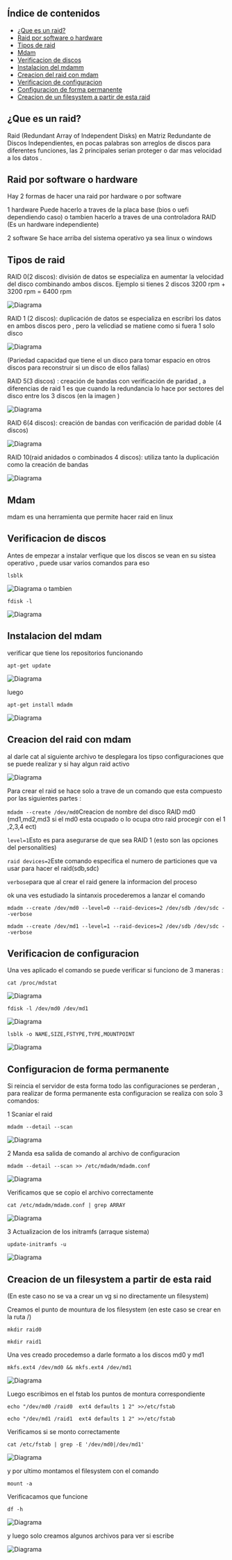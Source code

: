 ## Índice de contenidos
* [¿Que es un raid?](#item1)
* [Raid por software o hardware](#item2)
* [Tipos de raid](#item3)
* [Mdam](#item4)
* [ Verificacion de discos](#item5)
* [Instalacion del mdamm](#item6)
* [Creacion del raid con mdam](#item7)
* [Verificacion de configuracion](#item8)
* [Configuracion de forma permanente](#item9)
* [Creacion de un filesystem a partir de esta raid](#item10)



<a name="item1"></a>
## ¿Que es un raid?
Raid (Redundant Array of Independent Disks) en Matriz Redundante de Discos Independientes, en pocas palabras son arreglos de discos para diferentes funciones,
las 2 principales serian proteger o dar mas velocidad a los datos .

<a name="item2"></a>
## Raid por software o hardware
Hay 2 formas de hacer una raid por hardware o por software

1 hardware 
Puede hacerlo a traves de la placa base (bios o uefi dependiendo caso) o tambien hacerlo a traves de una controladora RAID (Es un hardware independiente)

2 software
Se hace arriba del sistema operativo ya sea linux o windows 

<a name="item3"></a>
## Tipos de raid

RAID 0(2 discos): división de datos se especializa en aumentar la velocidad del disco combinando ambos discos. Ejemplo si tienes 2 discos 3200 rpm + 3200 rpm = 6400 rpm 
 
![Diagrama](https://github.com/Andherson333333/Linux/blob/main/raid-con-mdam/imagenes/raid-0.JPG)

RAID 1 (2 discos): duplicación de datos se especializa en escribri los datos en ambos discos pero , pero la velicdiad se matiene como si fuera 1 solo disco

![Diagrama](https://github.com/Andherson333333/Linux/blob/main/raid-con-mdam/imagenes/radi-1.JPG)

(Pariedad capacidad que tiene el un disco para tomar espacio en otros discos para reconstruir si un disco de ellos fallas)

RAID 5(3 discos) : creación de bandas con verificación de paridad , a diferencias de raid 1 es que cuando la redundancia lo hace por sectores del disco entre los 3 discos (en la imagen )

![Diagrama](https://github.com/Andherson333333/Linux/blob/main/raid-con-mdam/imagenes/raid-5.JPG)

RAID 6(4 discos): creación de bandas con verificación de paridad doble (4 discos)

![Diagrama](https://github.com/Andherson333333/Linux/blob/main/raid-con-mdam/imagenes/raid-6.JPG)

RAID 10(raid anidados o combinados 4 discos): utiliza tanto la duplicación como la creación de bandas

![Diagrama](https://github.com/Andherson333333/Linux/blob/main/raid-con-mdam/imagenes/raid-10.JPG)

<a name="item4"></a>
## Mdam 
mdam es una herramienta que permite hacer raid en linux 

<a name="item5"></a>
## Verificacion de discos
Antes de empezar a instalar verfique que los discos se vean en su sistea operativo , puede usar varios comandos para eso

```
lsblk
```
![Diagrama](https://github.com/Andherson333333/Linux/blob/main/raid-con-mdam/imagenes/lsblk.JPG)
o tambien 

```
fdisk -l
```
![Diagrama](https://github.com/Andherson333333/Linux/blob/main/raid-con-mdam/imagenes/fdisk-l.JPG)

<a name="item6"></a>
## Instalacion del mdam

verificar que tiene los repositorios funcionando 

```
apt-get update
```
![Diagrama](https://github.com/Andherson333333/Linux/blob/main/raid-con-mdam/imagenes/apt-get-update.JPG)

luego 

```
apt-get install mdadm
```
![Diagrama](https://github.com/Andherson333333/Linux/blob/main/raid-con-mdam/imagenes/apt-get-install-mdam.JPG)

<a name="item7"></a>
## Creacion del raid con mdam

al darle cat al siguiente archivo te desplegara los tipso configuraciones que se puede realizar y si hay algun raid activo

![Diagrama](https://github.com/Andherson333333/Linux/blob/main/raid-con-mdam/imagenes/cat-mdstat-1.JPG)

Para crear el raid se hace solo a trave de un comando que esta compuesto por las siguientes partes :

`mdadm --create /dev/md0`Creacion de nombre del disco RAID md0 (md1,md2,md3 si el md0 esta ocupado o lo ocupa otro raid procegir con el 1 ,2,3,4 ect)

`level=1`Esto es para asegurarse de que sea RAID 1 (esto son las opciones del personalities)

`raid devices=2`Este comando especifica el numero de particiones que va usar para hacer el raid(sdb,sdc)

`verbose`para que al crear el raid genere la informacion del proceso

ok una ves estudiado la sintanxis procederemos a lanzar el comando

```
mdadm --create /dev/md0 --level=0 --raid-devices=2 /dev/sdb /dev/sdc --verbose
```
```
mdadm --create /dev/md1 --level=1 --raid-devices=2 /dev/sdb /dev/sdc --verbose
```
<a name="item8"></a>
## Verificacion de configuracion

Una ves aplicado el comando se puede verificar si funciono de 3 maneras :

```
cat /proc/mdstat
```
![Diagrama](https://github.com/Andherson333333/Linux/blob/main/raid-con-mdam/imagenes/verificaicon-1.JPG)
```
fdisk -l /dev/md0 /dev/md1
```
![Diagrama](https://github.com/Andherson333333/Linux/blob/main/raid-con-mdam/imagenes/verificacion-2.JPG)
```
lsblk -o NAME,SIZE,FSTYPE,TYPE,MOUNTPOINT
```
![Diagrama](https://github.com/Andherson333333/Linux/blob/main/raid-con-mdam/imagenes/verificacion-3.JPG)

<a name="item9"></a>
## Configuracion de forma permanente

Si reincia el servidor de esta forma todo las configuraciones se perderan , para realizar de forma permanente esta configuracion se realiza con solo 3 comandos:

1  Scaniar el raid

```
mdadm --detail --scan
```
![Diagrama](https://github.com/Andherson333333/Linux/blob/main/raid-con-mdam/imagenes/permanente-scan.JPG)

2 Manda esa salida de comando al archivo de configuracion

```
mdadm --detail --scan >> /etc/mdadm/mdadm.conf
```
![Diagrama](https://github.com/Andherson333333/Linux/blob/main/raid-con-mdam/imagenes/permanete-add.JPG)

Verificamos que se copio el archivo correctamente

```
cat /etc/mdadm/mdadm.conf | grep ARRAY
```

![Diagrama](https://github.com/Andherson333333/Linux/blob/main/raid-con-mdam/imagenes/permanente-verificaicon.JPG)

3 Actualizacion de los initramfs (arraque sistema)

```
update-initramfs -u
```
![Diagrama](https://github.com/Andherson333333/Linux/blob/main/raid-con-mdam/imagenes/permanente-initfra.JPG)

<a name="item10"></a>
## Creacion de un filesystem a partir de esta raid

(En este caso no se va a crear un vg si no directamente un filesystem)

Creamos el punto de mountura de los filesystem (en este caso se crear en la ruta /)

```
mkdir raid0 
```
```
mkdir raid1 
```
Una ves creado procedemso a darle formato a los discos md0 y md1

```
mkfs.ext4 /dev/md0 && mkfs.ext4 /dev/md1
```
![Diagrama](https://github.com/Andherson333333/Linux/blob/main/raid-con-mdam/imagenes/fs-formato.JPG)


Luego escribimos en el fstab los puntos de montura correspondiente

```
echo "/dev/md0 /raid0  ext4 defaults 1 2" >>/etc/fstab
```

```
echo "/dev/md1 /raid1  ext4 defaults 1 2" >>/etc/fstab

```
Verificamos si se monto correctamente

```
cat /etc/fstab | grep -E '/dev/md0|/dev/md1'
```
![Diagrama](https://github.com/Andherson333333/Linux/blob/main/raid-con-mdam/imagenes/fstab.JPG)


y por ultimo montamos el filesystem con el comando

```
mount -a
```
Verificacamos que funcione

```
df -h
```

![Diagrama](https://github.com/Andherson333333/Linux/blob/main/raid-con-mdam/imagenes/fs-df.JPG)

y luego solo creamos algunos archivos para ver si escribe

![Diagrama](https://github.com/Andherson333333/Linux/blob/main/raid-con-mdam/imagenes/fs-verificacion.JPG)






